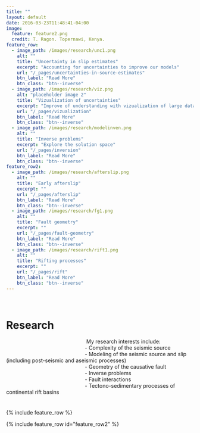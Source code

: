 ```yaml
---
title: ""
layout: default
date: 2016-03-23T11:48:41-04:00
image:
  feature: feature2.png
  credit: T. Ragon. Topernawi, Kenya.
feature_row:
  - image_path: /images/research/unc1.png
    alt: ""
    title: "Uncertainty in slip estimates"
    excerpt: "Accounting for uncertainties to improve our models"
    url: "/_pages/uncertainties-in-source-estimates"
    btn_label: "Read More"
    btn_class: "btn--inverse"
  - image_path: /images/research/viz.png
    alt: "placeholder image 2"
    title: "Vizualization of uncertainties"
    excerpt: "Improve of understanding with vizualization of large datasets"
    url: "/_pages/vizualization"
    btn_label: "Read More"
    btn_class: "btn--inverse"
  - image_path: /images/research/modelinven.png
    alt: ""
    title: "Inverse problems"
    excerpt: "Explore the solution space"
    url: "/_pages/inversion"
    btn_label: "Read More"
    btn_class: "btn--inverse"
feature_row2:
  - image_path: /images/research/afterslip.png
    alt: ""
    title: "Early afterslip"
    excerpt: ""
    url: "/_pages/afterslip"
    btn_label: "Read More"
    btn_class: "btn--inverse"
  - image_path: /images/research/fg1.png
    alt: ""
    title: "Fault geometry"
    excerpt: ""
    url: "/_pages/fault-geometry"
    btn_label: "Read More"
    btn_class: "btn--inverse"
  - image_path: /images/research/rift1.png
    alt: ""
    title: "Rifting processes"
    excerpt: ""
    url: "/_pages/rift"
    btn_label: "Read More"
    btn_class: "btn--inverse"
---
```


<h1> &emsp; &emsp; &emsp; &emsp; &emsp; &emsp; &emsp; &emsp; &emsp; &emsp; &emsp; &emsp;Research </h1>

&emsp; &emsp; &emsp; &emsp; &emsp; &emsp; &emsp; &emsp; &emsp; &emsp; &emsp; &emsp;
My research interests include:  
&emsp; &emsp; &emsp; &emsp; &emsp; &emsp; &emsp; &emsp; &emsp; &emsp; &emsp; &emsp;- Complexity of the seismic source  
&emsp; &emsp; &emsp; &emsp; &emsp; &emsp; &emsp; &emsp; &emsp; &emsp; &emsp; &emsp;- Modeling of the seismic source and slip (including post-seismic and aseismic processes)  
&emsp; &emsp; &emsp; &emsp; &emsp; &emsp; &emsp; &emsp; &emsp; &emsp; &emsp; &emsp;- Geometry of the causative fault  
&emsp; &emsp; &emsp; &emsp; &emsp; &emsp; &emsp; &emsp; &emsp; &emsp; &emsp; &emsp;- Inverse problems  
&emsp; &emsp; &emsp; &emsp; &emsp; &emsp; &emsp; &emsp; &emsp; &emsp; &emsp; &emsp;- Fault interactions  
&emsp; &emsp; &emsp; &emsp; &emsp; &emsp; &emsp; &emsp; &emsp; &emsp; &emsp; &emsp;- Tectono-sedimentary processes of continental rift basins


<br style="line-height: 10px" />

{% include feature_row %}

{% include feature_row id="feature_row2" %}
